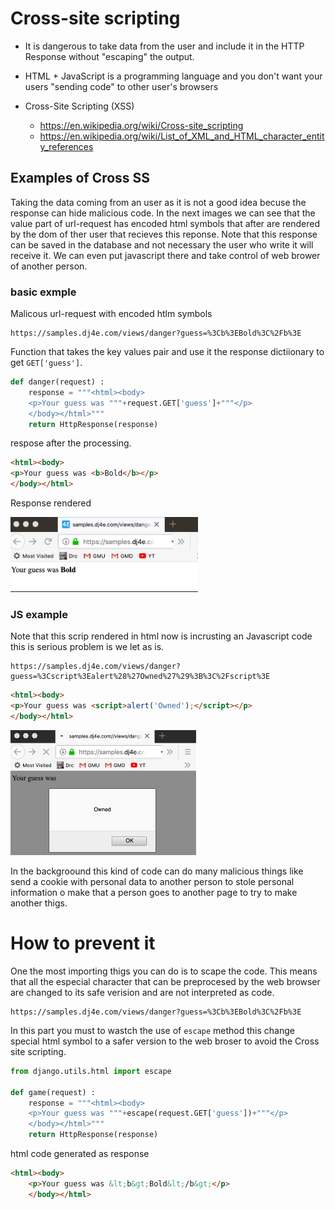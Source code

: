 
# Cross-site scripting

* It is dangerous to take data from the user and include it in the HTTP Response without "escaping" the output.
* HTML + JavaScript is a programming language and you don't want your users "sending code" to other user's browsers

* Cross-Site Scripting (XSS)
  * https://en.wikipedia.org/wiki/Cross-site_scripting
  * https://en.wikipedia.org/wiki/List_of_XML_and_HTML_character_entity_references
## Examples of Cross SS

Taking the data coming from an user as it is not a good idea becuse the response can hide malicious code. In the next images we can see that the value part of url-request has encoded html symbols that after are rendered by the dom of ther user that recieves this reponse. Note that this response can be saved in the database and not necessary the user who write it will receive it. We can even put javascript there and take control of web brower of another person.

### basic exmple

Malicous url-request with encoded htlm symbols

```
https://samples.dj4e.com/views/danger?guess=%3Cb%3EBold%3C%2Fb%3E 
```
Function that takes the key values pair and use it the response dictiionary to get `GET['guess']`.

```python
def danger(request) :
    response = """<html><body>
    <p>Your guess was """+request.GET['guess']+"""</p>
    </body></html>"""
    return HttpResponse(response)

```
respose after the processing.

```html
<html><body>
<p>Your guess was <b>Bold</b></p>
</body></html>

```

Response rendered

<img src="../images/DjangoCourse/mvc-06-securityrendered.jpg" alt="serurity issues view rendered" height=120px >

### JS example

Note that this scrip rendered in html now is incrusting an Javascript  code this is serious problem is we let as is.
```
https://samples.dj4e.com/views/danger?guess=%3Cscript%3Ealert%28%27Owned%27%29%3B%3C%2Fscript%3E

```

```html
<html><body>
<p>Your guess was <script>alert('Owned');</script></p>
</body></html>
```

<img src="../images/DjangoCourse/mvc-07-rendered-jscript.jpg" alt="malisious javascritp" height=200px >

In the backgroound this kind of code can do many malicious things like send a cookie with personal data to another person to stole personal information o make that a person goes to another page to try to make another thigs.

# How to prevent it

One the most importing thigs you can do is to scape the code. This means that all the especial character that can be preprocesed by the web browser are changed to its safe verision and are not interpreted as code.

```
https://samples.dj4e.com/views/danger?guess=%3Cb%3EBold%3C%2Fb%3E 
```

In this part you must to wastch the use of `escape` method this change special html symbol to a safer version to the web broser to avoid the Cross site scripting.

```python
from django.utils.html import escape

def game(request) :
    response = """<html><body>
    <p>Your guess was """+escape(request.GET['guess'])+"""</p>
    </body></html>"""
    return HttpResponse(response)
```

html code generated as response
```html
<html><body>
    <p>Your guess was &lt;b&gt;Bold&lt;/b&gt;</p>
    </body></html>

```